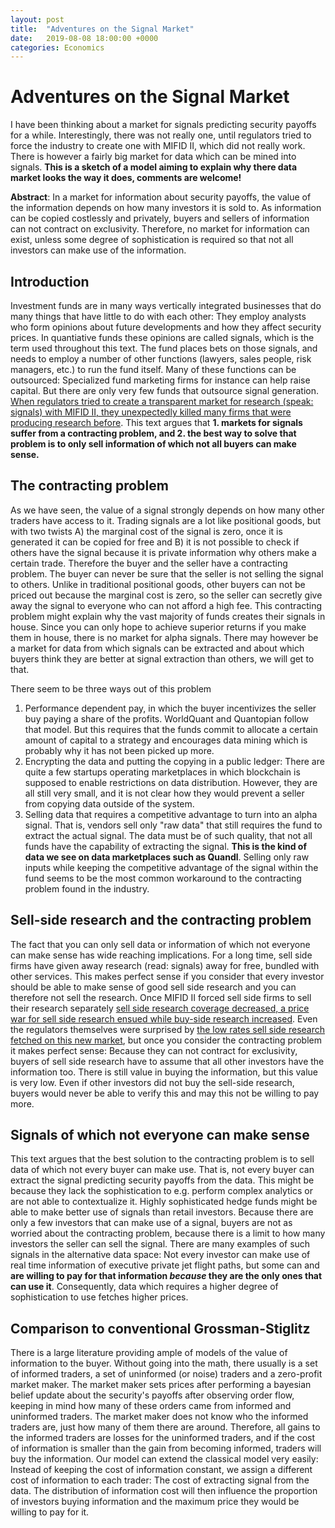```yaml
---
layout: post
title:  "Adventures on the Signal Market"
date:   2019-08-08 18:00:00 +0000
categories: Economics
---
```


# Adventures on the Signal Market
I have been thinking about a market for signals predicting security payoffs for a while. Interestingly, there was not really one, until regulators tried to force the industry to create one with MIFID II, which did not really work. There is however a fairly big market for data which can be mined into signals. **This is a sketch of a model aiming to explain why there data market looks the way it does, comments are welcome!**

**Abstract**: In a market for information about security payoffs, the value of the information depends on how many investors it is sold to. As information can be copied costlessly and privately, buyers and sellers of information can not contract on exclusivity. Therefore, no market for information can exist, unless some degree of sophistication is required so that not all investors can make use of the information.

## Introduction
Investment funds are in many ways vertically integrated businesses that do many things that have little to do with each other: They employ analysts who form opinions about future developments and how they affect security prices. In quantiative funds these opinions are called signals, which is the term used throughout this text. The fund places bets on those signals, and needs to employ a number of other functions (lawyers, sales people, risk managers, etc.) to run the fund itself. Many of these functions can be outsourced: Specialized fund marketing firms for instance can help raise capital. But there are only very few funds that outsource signal generation. [When regulators tried to create a transparent market for research (speak: signals) with MIFID II, they unexpectedly killed many firms that were producing research before](https://www.ft.com/content/42d13ff8-f489-11e8-ae55-df4bf40f9d0d). This text argues that **1. markets for signals suffer from a contracting problem, and 2. the best way to solve that problem is to only sell information of which not all buyers can make sense.**

## The contracting problem
As we have seen, the value of a signal strongly depends on how many other traders have access to it. Trading signals are a lot like positional goods, but with two twists A) the marginal cost of the signal is zero, once it is generated it can be copied for free and B) it is not possible to check if others have the signal because it is private information why others make a certain trade. Therefore the buyer and the seller have a contracting problem. The buyer can never be sure that the seller is not selling the signal to others. Unlike in traditional positional goods, other buyers can not be priced out because the marginal cost is zero, so the seller can secretly give away the signal to everyone who can not afford a high fee. This contracting problem might explain why the vast majority of funds creates their signals in house. Since you can only hope to achieve superior returns if you make them in house, there is no market for alpha signals. There may however be a market for data from which signals can be extracted and about which buyers think they are better at signal extraction than others, we will get to that.

There seem to be three ways out of this problem 
1. Performance dependent pay, in which the buyer incentivizes the seller buy paying a share of the profits. WorldQuant and Quantopian follow that model. But this requires that the funds commit to allocate a certain amount of capital to a strategy and encourages data mining which is probably why it has not been picked up more. 
2. Encrypting the data and putting the copying in a public ledger: There are quite a few startups operating marketplaces in which blockchain is supposed to enable restrictions on data distribution. However, they are all still very small, and it is not clear how they would prevent a seller from copying data outside of the system.
3. Selling data that requires a competitive advantage to turn into an alpha signal. That is, vendors sell only "raw data" that still requires the fund to extract the actual signal. The data must be of such quality, that not all funds have the capability of extracting the signal. **This is the kind of data we see on data marketplaces such as Quandl**. Selling only raw inputs while keeping the competitive advantage of the signal within the fund seems to be the most common workaround to the contracting problem found in the industry.

## Sell-side research and the contracting problem
The fact that you can only sell data or information of which not everyone can make sense has wide reaching implications. For a long time, sell side firms have given away research (read: signals) away for free, bundled with other services. This makes perfect sense if you consider that every investor should be able to make sense of good sell side research and you can therefore not sell the research. Once MIFID II forced sell side firms to sell their research separately [sell side research coverage decreased, a price war for sell side research ensued while buy-side research increased](https://papers.ssrn.com/sol3/papers.cfm?abstract_id=3422155). Even the regulators themselves were surprised by [the low rates sell side research fetched on this new market](https://www.ft.com/content/9a037d90-3908-11e9-b72b-2c7f526ca5d0), but once you consider the contracting problem it makes perfect sense: Because they can not contract for exclusivity, buyers of sell side research have to assume that all other investors have the information too. There is still value in buying the information, but this value is very low. Even if other investors did not buy the sell-side research, buyers would never be able to verify this and may this not be willing to pay more.

## Signals of which not everyone can make sense
This text argues that the best solution to the contracting problem is to sell data of which not every buyer can make use. That is, not every buyer can extract the signal predicting security payoffs from the data. This might be because they lack the sophistication to e.g. perform complex analytics or are not able to contextualize it. Highly sophisticated hedge funds might be able to make better use of signals than retail investors. Because there are only a few investors that can make use of a signal, buyers are not as worried about the contracting problem, because there is a limit to how many investors the seller can sell the signal. There are many examples of such signals in the alternative data space: Not every investor can make use of real time information of executive private jet flight paths, but some can and **are willing to pay for that information _because_ they are the only ones that can use it**. Consequently, data which requires a higher degree of sophistication to use fetches higher prices.

## Comparison to conventional Grossman-Stiglitz
There is a large literature providing ample of models of the value of information to the buyer. Without going into the math, there usually is a set of informed traders, a set of uninformed (or noise) traders and a zero-profit market maker. The market maker sets prices after performing a bayesian belief update about the security's payoffs after observing order flow, keeping in mind how many of these orders came from informed and uninformed traders. The market maker does not know who the informed traders are, just how many of them there are around. Therefore, all gains to the informed traders are losses for the uninformed traders, and if the cost of information is smaller than the gain from becoming informed, traders will buy the information. Our model can extend the classical model very easily: Instead of keeping the cost of information constant, we assign a different cost of information to each trader: The cost of extracting signal from the data. The distribution of information cost will then influence the proportion of investors buying information and the maximum price they would be willing to pay for it.
